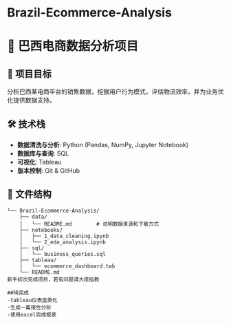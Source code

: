 # Brazil-Ecommerce-Analysis
# 🛒 巴西电商数据分析项目

## 📌 项目目标
分析巴西某电商平台的销售数据，挖掘用户行为模式，评估物流效率，并为业务优化提供数据支持。

## 🛠️ 技术栈
- **数据清洗与分析**: Python (Pandas, NumPy, Jupyter Notebook)
- **数据库与查询**: SQL
- **可视化**: Tableau
- **版本控制**: Git & GitHub

## 📂 文件结构
```plaintext
└── Brazil-Ecommerce-Analysis/
    ├── data/
    │   └── README.md        # 说明数据来源和下载方式
    ├── notebooks/
    │   ├── 1_data_cleaning.ipynb
    │   └── 2_eda_analysis.ipynb
    ├── sql/
    │   └── business_queries.sql
    ├── tableau/
    │   └── ecommerce_dashboard.twb
    └── README.md
新手初次完成项目，若有问题请大佬指教

##待完成
-tableau仪表盘美化
-生成一篇报告分析
-使用excel完成报表
